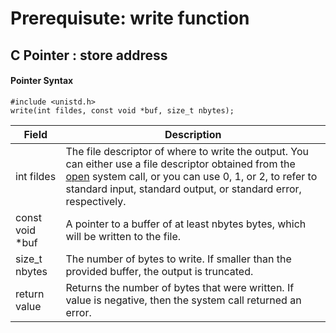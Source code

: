 # Prerequisute: write function

## C Pointer : store address

#### Pointer Syntax

```
#include <unistd.h>
write(int fildes, const void *buf, size_t nbytes);
```

| Field            | Description                                                                                                                                                                                                                                                                            |
| ---------------- | -------------------------------------------------------------------------------------------------------------------------------------------------------------------------------------------------------------------------------------------------------------------------------------- |
| int fildes       | The file descriptor of where to write the output. You can either use a file descriptor obtained from the [open](http://codewiki.wikidot.com/c:system-calls:open) system call, or you can use 0, 1, or 2, to refer to standard input, standard output, or standard error, respectively. |
| const void \*buf | A pointer to a buffer of at least nbytes bytes, which will be written to the file.                                                                                                                                                                                                     |
| size\_t nbytes   | The number of bytes to write. If smaller than the provided buffer, the output is truncated.                                                                                                                                                                                            |
| return value     | Returns the number of bytes that were written. If value is negative, then the system call returned an error.                                                                                                                                                                           |
